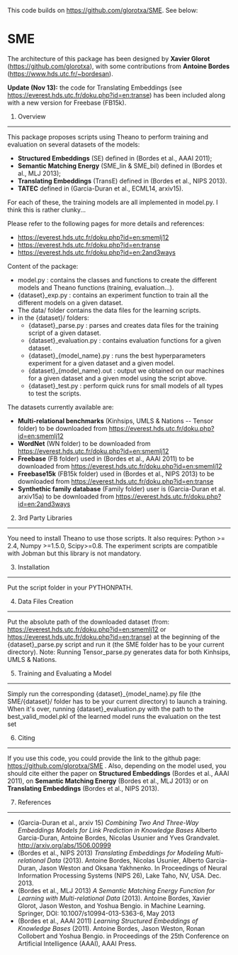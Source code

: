 This code builds on https://github.com/glorotxa/SME. See below:


SME
===
The architecture of this package has been designed by **Xavier Glorot** (https://github.com/glorotxa), with some contributions from **Antoine Bordes** (https://www.hds.utc.fr/~bordesan).

**Update (Nov 13):** the code for Translating Embeddings (see https://everest.hds.utc.fr/doku.php?id=en:transe) has been included along with a new version for Freebase (FB15k).

1. Overview
-----------------------------------------------------------------

This package proposes scripts using Theano to perform training and evaluation on several datasets of the models: 
- **Structured Embeddings** (SE) defined in (Bordes et al., AAAI 2011);
- **Semantic Matching Energy** (SME_lin & SME_bil) defined in (Bordes et al., MLJ 2013);
- **Translating Embeddings** (TransE) defined in (Bordes et al., NIPS 2013).
- **TATEC** defined in (Garcia-Duran et al., ECML14, arxiv15).

For each of these, the training models are all implemented in model.py. I think this is rather clunky...


Please refer to the following pages for more details and references:  
- https://everest.hds.utc.fr/doku.php?id=en:smemlj12
- https://everest.hds.utc.fr/doku.php?id=en:transe
- https://everest.hds.utc.fr/doku.php?id=en:2and3ways

Content of the package:
- model.py : contains the classes and functions to create the different models and Theano functions (training, evaluation...).
- {dataset}_exp.py : contains an experiment function to train all the different models on a given dataset.
- The data/ folder contains the data files for the learning scripts.
- in the {dataset}/ folders:
	* {dataset}_parse.py : parses and creates data files for the training script of a given dataset.
	* {dataset}_evaluation.py : contains evaluation functions for a given dataset.
	* {dataset}\_{model_name}.py : runs the best hyperparameters experiment for a given dataset and a given model.
	* {dataset}\_{model_name}.out : output we obtained on our machines for a given dataset and a given model using the script above.
	* {dataset}_test.py : perform quick runs for small models of all types to test the scripts.

The datasets currently available are:
 * **Multi-relational benchmarks** (Kinhsips, UMLS & Nations -- Tensor folder) to be downloaded from https://everest.hds.utc.fr/doku.php?id=en:smemlj12
 * **WordNet** (WN folder) to be downloaded from https://everest.hds.utc.fr/doku.php?id=en:smemlj12
 * **Freebase** (FB folder) used in (Bordes et al., AAAI 2011) to be downloaded from https://everest.hds.utc.fr/doku.php?id=en:smemlj12
 * **Freebase15k** (FB15k folder)  used in (Bordes et al., NIPS 2013) to be downloaded from https://everest.hds.utc.fr/doku.php?id=en:transe
 * **Synthethic family database** (Family folder) user is (Garcia-Duran et al. arxiv15a) to be downloaded from https://everest.hds.utc.fr/doku.php?id=en:2and3ways



2. 3rd Party Libraries
-----------------------------------------------------------------

You need to install Theano to use those scripts. It also requires: Python >= 2.4, Numpy >=1.5.0, Scipy>=0.8.
The experiment scripts are compatible with Jobman but this library is not mandatory.


3. Installation
-----------------------------------------------------------------

Put the script folder in your PYTHONPATH.


4. Data Files Creation
-----------------------------------------------------------------

Put the absolute path of the downloaded dataset (from: https://everest.hds.utc.fr/doku.php?id=en:smemlj12 or  https://everest.hds.utc.fr/doku.php?id=en:transe) at the beginning of the {dataset}_parse.py script and run it (the SME folder has to be your current directory). Note: Running Tensor_parse.py generates data for both Kinhsips, UMLS & Nations.

5. Training and Evaluating a Model
-----------------------------------------------------------------

Simply run the corresponding {dataset}_{model_name}.py file (the SME/{dataset}/ folder has to be your current directory) to launch a training. When it's over, running {dataset}_evaluation.py with the path to the best_valid_model.pkl of the learned model runs the evaluation on the test set

6. Citing
-----------------------------------------------------------------

If you use this code, you could provide the link to the github page: https://github.com/glorotxa/SME . Also, depending on the model used, you should cite either the paper on **Structured Embeddings** (Bordes et al., AAAI 2011), on **Semantic Matching Energy** (Bordes et al., MLJ 2013) or on **Translating Embeddings** (Bordes et al., NIPS 2013).

7. References
-----------------------------------------------------------------
- (Garcia-Duran et al., arxiv 15) *Combining Two And Three-Way Embeddings Models for Link Prediction in Knowledge Bases* Alberto Garcia-Duran, Antoine Bordes, Nicolas Usunier and Yves Grandvalet. http://arxiv.org/abs/1506.00999
- (Bordes et al., NIPS 2013) *Translating Embeddings for Modeling Multi-relational Data* (2013). Antoine Bordes, Nicolas Usunier, Alberto Garcia-Duran, Jason Weston and Oksana Yakhnenko. In Proceedings of Neural Information Processing Systems (NIPS 26), Lake Taho, NV, USA. Dec. 2013.
- (Bordes et al., MLJ 2013) *A Semantic Matching Energy Function for Learning with Multi-relational Data* (2013). Antoine Bordes, Xavier Glorot, Jason Weston, and Yoshua Bengio. in Machine Learning. Springer, DOI: 10.1007/s10994-013-5363-6, May 2013
- (Bordes et al., AAAI 2011) *Learning Structured Embeddings of Knowledge Bases* (2011). Antoine Bordes, Jason Weston, Ronan Collobert and Yoshua Bengio. in Proceedings of the 25th Conference on Artificial Intelligence (AAAI), AAAI Press.

